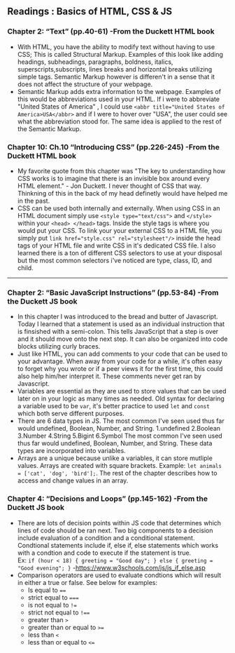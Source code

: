 ## Readings : Basics of HTML, CSS & JS

### Chapter 2: “Text” (pp.40-61) -From the Duckett HTML book
- With HTML, you have the ability to modify text without having to use CSS; This is called Structural Markup. Examples of this look like adding headings, subheadings, paragraphs, boldness, italics, superscripts,subscripts, lines breaks and horizontal breaks utilizing simple tags. Semantic Markup however is differen't in a sense that it does not affect the structure of your webpage.
- Semantic Markup adds extra information to the webpage. Examples of this would be abbreviations used in your HTML. If i were to abbreviate "United States of America" , I could use `<abbr title="United States of America>USA</abbr>` and if I were to hover over "USA", the user could see what the abbreviation stood for. The same idea is applied to the rest of the Semantic Markup.

### Chapter 10: Ch.10 “Introducing CSS” (pp.226-245) -From the Duckett HTML book
- My favorite quote from this chapter was "The key to understanding how CSS works is to imagine that there is an invisible box around every HTML element." - Jon Duckett. I never thought of CSS that way. Thinkning of this in the back of my head definetly would have helped me in the past. 
- CSS can be used both internally and externally. When using CSS in an HTML document simply use `<style type="text/css">` and `</style>` within your `<head> </head>` tags. Inside the style tags is where you would put your CSS. To link your your external CSS to a HTML file, you simply put `link href="style.css" rel="stylesheet"/>` inside the head tags of your HTML file and write CSS in it's dedicated CSS file. I also learned there is a ton of different CSS selectors to use at your disposal but the most common selectors i've noticed are type, class, ID, and child.

*** 
### Chapter 2: “Basic JavaScript Instructions” (pp.53-84) -From the Duckett JS book
- In this chapter I was introduced to the bread and butter of Javascript. Today I learned that a statement is used as an individual instruction that is finsished with a semi-colon. This tells JavaScript that a step is over and it should move onto the next step. It can also be organized into code blocks utilizing curly braces.
- Just like HTML, you can add comments to your code that can be used to your advantage. When away from your code for a while, it's often easy to forget why you wrote or if a peer views it for the first time, this could also help him/her interpret it. These comments never get ran by Javascript.
- Variables are essential as they are used to store values that can be used later on in your logic as many times as needed. Old syntax for declaring a variable used to be `var`, it's better practice to used `let` and `const` which both serve different purposes.
- There are 6 data types in JS. The most common I've seen used thus far would undefined, Boolean, Number, and String.
  1.undefined
  2.Boolean
  3.Number
  4.String
  5.Bigint
  6.Symbol
The most common I've seen used thus far would undefined, Boolean, Number, and String. These data types are incorporated into variables.
- Arrays are a unique because unlike a variables, it can store mutliple values. Arrays are created with square brackets. Example: `let animals = ['cat', 'dog', 'bird'];`. The rest of the chapter describes how to access and change values in an array.

### Chapter 4: “Decisions and Loops” (pp.145-162) -From the Duckett JS book
- There are lots of decision points within JS code that determines which lines of code should be ran next. Two big components to a decision include evaluation of a condition and a conditional statement. Condtional statements include if, else if, else statements which works with a condtion and code to execute if the statement is true.  
Ex: `if (hour < 18) {
  greeting = "Good day";
} else {
  greeting = "Good evening";
}` -https://www.w3schools.com/js/js_if_else.asp
- Comparison operators are used to evaluate condtions which will result in either a true or false. See below for examples:  
  - Is equal to `==`
  - strict equal to `===`
  - is not equal to `!=`
  - strict not equal to `!==`
  - greater than `>`
  - greater than or equal to `>=`
  - less than `<`
  - less than or equal to `<=`

